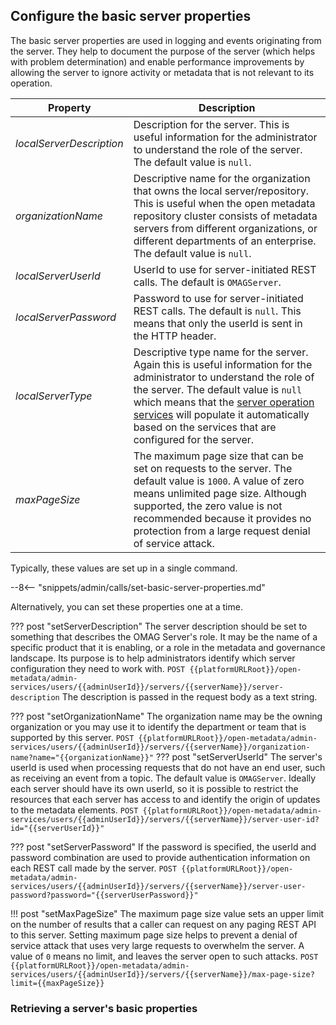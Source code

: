 <!-- SPDX-License-Identifier: CC-BY-4.0 -->
<!-- Copyright Contributors to the Egeria project. -->

## Configure the basic server properties

The basic server properties are used in logging and events originating from the server. They help to document the purpose of the server (which helps with problem determination) and enable performance improvements by allowing the server to ignore activity or metadata that is not relevant to its operation.

| Property                 | Description                                                                                                                                                                                                                                                                                                                           |
|--------------------------|---------------------------------------------------------------------------------------------------------------------------------------------------------------------------------------------------------------------------------------------------------------------------------------------------------------------------------------|
| *localServerDescription* | Description for the server. This is useful information for the administrator to understand the role of the server. The default value is `null`.                                                                                                                                                                                       |
| *organizationName*       | Descriptive name for the organization that owns the local server/repository. This is useful when the open metadata repository cluster consists of metadata servers from different organizations, or different departments of an enterprise. The default value is `null`.                                                              |
| *localServerUserId*      | UserId to use for server-initiated REST calls. The default is `OMAGServer`.                                                                                                                                                                                                                                                           |
| *localServerPassword*    | Password to use for server-initiated REST calls. The default is `null`. This means that only the userId is sent in the HTTP header.                                                                                                                                                                                                   |
| *localServerType*        | Descriptive type name for the server. Again this is useful information for the administrator to understand the role of the server. The default value is `null` which means that the [server operation services](/services/server-operations) will populate it automatically based on the services that are configured for the server. |
| *maxPageSize*            | The maximum page size that can be set on requests to the server. The default value is `1000`. A value of zero means unlimited page size. Although supported, the zero value is not recommended because it provides no protection from a large request denial of service attack.                                                       |

Typically, these values are set up in a single command.

--8<-- "snippets/admin/calls/set-basic-server-properties.md"

Alternatively, you can set these properties one at a time.

??? post "setServerDescription"
    The server description should be set to something that describes the OMAG Server's role. It may be the name of a specific product that it is enabling, or a role in the metadata and governance landscape.  Its purpose is to help administrators identify which server configuration they need to work with.
    ```
    POST {{platformURLRoot}}/open-metadata/admin-services/users/{{adminUserId}}/servers/{{serverName}}/server-description
    ```
    The description is passed in the request body as a text string.

??? post "setOrganizationName"
    The organization name may be the owning organization or you may use it to identify the department or team that is supported by this server.
    ```
    POST {{platformURLRoot}}/open-metadata/admin-services/users/{{adminUserId}}/servers/{{serverName}}/organization-name?name="{{organizationName}}"
    ```
??? post "setServerUserId"
    The server's userId is used when processing requests that do not have an end user, such as receiving an event from a topic. The default value is `OMAGServer`. Ideally each server should have its own userId, so it is possible to restrict the resources that each server has access to and identify the origin of updates to the metadata elements.
    ```
    POST {{platformURLRoot}}/open-metadata/admin-services/users/{{adminUserId}}/servers/{{serverName}}/server-user-id?id="{{serverUserId}}"
    ```

??? post "setServerPassword"
    If the password is specified, the userId and password combination are used to provide authentication information on each REST call made by the server.
    ```
    POST {{platformURLRoot}}/open-metadata/admin-services/users/{{adminUserId}}/servers/{{serverName}}/server-user-password?password="{{serverUserPassword}}"
    ```

!!! post "setMaxPageSize"
    The maximum page size value sets an upper limit on the number of results that a caller can request on any paging REST API to this server. Setting maximum page size helps to prevent a denial of service attack that uses very large requests to overwhelm the server. A value of `0` means no limit, and leaves the server open to such attacks.
    ```
    POST {{platformURLRoot}}/open-metadata/admin-services/users/{{adminUserId}}/servers/{{serverName}}/max-page-size?limit={{maxPageSize}}
    ```

### Retrieving a server's basic properties



